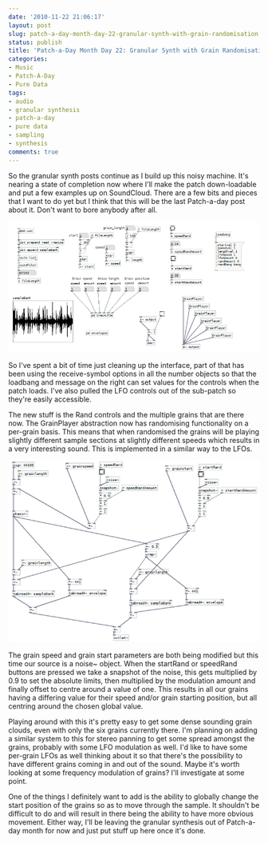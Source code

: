 ```yaml
---
date: '2010-11-22 21:06:17'
layout: post
slug: patch-a-day-month-day-22-granular-synth-with-grain-randomisation
status: publish
title: 'Patch-a-Day Month Day 22: Granular Synth with Grain Randomisation'
categories:
- Music
- Patch-A-Day
- Pure Data
tags:
- audio
- granular synthesis
- patch-a-day
- pure data
- sampling
- synthesis
comments: true
---
```


So the granular synth posts continue as I build up this noisy machine. It's nearing a state of completion now where I'll make the patch down-loadable and put a few examples up on SoundCloud. There are a few bits and pieces that I want to do yet but I think that this will be the last Patch-a-day post about it. Don't want to bore anybody after all.



![Granular Synth with Grain Randomisation](/a/2010-11-22-patch-a-day-month-day-22-granular-synth-with-grain-randomisation/22-GranSynthWithRand.png)

So I've spent a bit of time just cleaning up the interface, part of that has been using the receive-symbol options in all the number objects so that the loadbang and message on the right can set values for the controls when the patch loads. I've also pulled the LFO controls out of the sub-patch so they're easily accessible.

The new stuff is the Rand controls and the multiple grains that are there now. The GrainPlayer abstraction now has randomising functionality on a per-grain basis. This means that when randomised the grains will be playing slightly different sample sections at slightly different speeds which results in a very interesting sound. This is implemented in a similar way to the LFOs.

![Grain Player with Parameter Randomisation](/a/2010-11-22-patch-a-day-month-day-22-granular-synth-with-grain-randomisation/22-GrainPlayerWithRand.png)

The grain speed and grain start parameters are both being modified but this time our source is a noise~ object. When the startRand or speedRand buttons are pressed we take a snapshot of the noise, this gets multiplied by 0.9 to set the absolute limits, then multiplied by the modulation amount and finally offset to centre around a value of one. This results in all our grains having a differing value for their speed and/or grain starting position, but all centring around the chosen global value.

Playing around with this it's pretty easy to get some dense sounding grain clouds, even with only the six grains currently there. I'm planning on adding a similar system to this for stereo panning to get some spread amongst the grains, probably with some LFO modulation as well. I'd like to have some per-grain LFOs as well thinking about it so that there's the possibility to have different grains coming in and out of the sound. Maybe it's worth looking at some frequency modulation of grains? I'll investigate at some point.

One of the things I definitely want to add is the ability to globally change the start position of the grains so as to move through the sample. It shouldn't be difficult to do and will result in there being the ability to have more obvious movement. Either way, I'll be leaving the granular synthesis out of Patch-a-day month for now and just put stuff up here once it's done.
